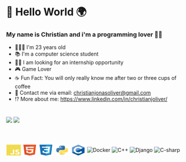 # 👋 Hello World 🌍

### My name is Christian and i'm a programming lover 👨‍💻

- 👨🏽‍💻 I'm 23 years old
- 📚 I'm a computer science student 
- 🐱‍💻 I am looking for an internship opportunity
- 🎮 Game Lover
- ☕ Fun Fact: You will only really know me after two or three cups of coffee 
- 📩 Contact me via email: christianjonasoliver@gmail.com
- ⁉ More about me: https://www.linkedin.com/in/christianjoliver/

#
<!--- STATS -->

<div>
  <img height = "180em" src = "https://github-readme-stats.vercel.app/api?username=christianjoliver&show_icons=true&theme=radical"/>
  <img height = "180em" src = "https://github-readme-stats.vercel.app/api/top-langs/?username=christianjoliver&layout=compact&theme=radical&langs_count=8"/>
</div>

#
<!--- TECHNOLOGIES -->

<div style="display: inline_block"><br>
  <img align="center" alt="CJ-Js" height="30" width="40" src="https://raw.githubusercontent.com/devicons/devicon/master/icons/javascript/javascript-plain.svg">
  <img align="center" alt="CJ-HTML" height="30" width="40" src="https://raw.githubusercontent.com/devicons/devicon/master/icons/html5/html5-original.svg">
  <img align="center" alt="CJ-CSS" height="30" width="40" src="https://raw.githubusercontent.com/devicons/devicon/master/icons/css3/css3-original.svg">
  <img align="center" alt="CJ-Python" height="30" width="40" src="https://raw.githubusercontent.com/devicons/devicon/master/icons/python/python-original.svg">
  <img align="center" alt="CJ-Csharp" height="30" width="40" src="https://raw.githubusercontent.com/devicons/devicon/master/icons/c/c-original.svg">
  <img align="center" alt="Docker" height="30" width="40" src="https://cdn.jsdelivr.net/gh/devicons/devicon/icons/docker/docker-original-wordmark.svg" />
  <img align="center" alt="C++" height="30" width="40" src="https://cdn.jsdelivr.net/gh/devicons/devicon/icons/cplusplus/cplusplus-original.svg" />
  <img align="center" alt="Django" height="30" width="40" src="https://cdn.jsdelivr.net/gh/devicons/devicon/icons/django/django-plain-wordmark.svg" />
  <img align="center" alt="C-sharp" height="30" width="40"  src="https://cdn.jsdelivr.net/gh/devicons/devicon/icons/csharp/csharp-original.svg" />


  
</div>

#

